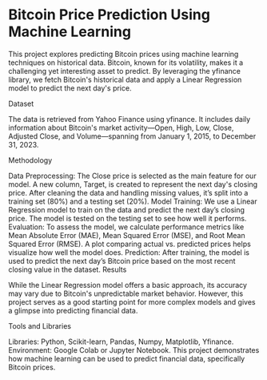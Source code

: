 # Bitcoin Price Prediction Using Machine Learning
This project explores predicting Bitcoin prices using machine learning techniques on historical data. Bitcoin, known for its volatility, makes it a challenging yet interesting asset to predict. By leveraging the yfinance library, we fetch Bitcoin's historical data and apply a Linear Regression model to predict the next day's price.

Dataset

The data is retrieved from Yahoo Finance using yfinance. It includes daily information about Bitcoin's market activity—Open, High, Low, Close, Adjusted Close, and Volume—spanning from January 1, 2015, to December 31, 2023.

Methodology

Data Preprocessing:
The Close price is selected as the main feature for our model.
A new column, Target, is created to represent the next day's closing price.
After cleaning the data and handling missing values, it’s split into a training set (80%) and a testing set (20%).
Model Training:
We use a Linear Regression model to train on the data and predict the next day’s closing price.
The model is tested on the testing set to see how well it performs.
Evaluation:
To assess the model, we calculate performance metrics like Mean Absolute Error (MAE), Mean Squared Error (MSE), and Root Mean Squared Error (RMSE).
A plot comparing actual vs. predicted prices helps visualize how well the model does.
Prediction:
After training, the model is used to predict the next day’s Bitcoin price based on the most recent closing value in the dataset.
Results

While the Linear Regression model offers a basic approach, its accuracy may vary due to Bitcoin's unpredictable market behavior. However, this project serves as a good starting point for more complex models and gives a glimpse into predicting financial data.

Tools and Libraries

Libraries: Python, Scikit-learn, Pandas, Numpy, Matplotlib, Yfinance.
Environment: Google Colab or Jupyter Notebook.
This project demonstrates how machine learning can be used to predict financial data, specifically Bitcoin prices.
